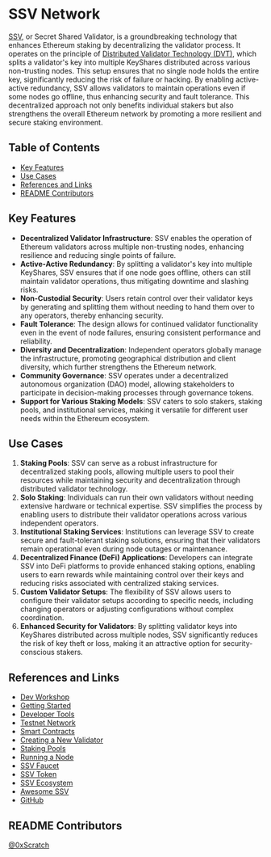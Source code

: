 # SSV Network

[SSV](https://ssv.network/), or Secret Shared Validator, is a groundbreaking technology that enhances Ethereum staking by decentralizing the validator process. It operates on the principle of [Distributed Validator Technology (DVT)](https://ethereum.org/en/staking/dvt/), which splits a validator's key into multiple KeyShares distributed across various non-trusting nodes. This setup ensures that no single node holds the entire key, significantly reducing the risk of failure or hacking. By enabling active-active redundancy, SSV allows validators to maintain operations even if some nodes go offline, thus enhancing security and fault tolerance. This decentralized approach not only benefits individual stakers but also strengthens the overall Ethereum network by promoting a more resilient and secure staking environment.

## Table of Contents

- [Key Features](#key-features)
- [Use Cases](#use-cases)
- [References and Links](#references-and-links)
- [README Contributors](#readme-contributors)

## Key Features

- **Decentralized Validator Infrastructure**: SSV enables the operation of Ethereum validators across multiple non-trusting nodes, enhancing resilience and reducing single points of failure.
- **Active-Active Redundancy**: By splitting a validator's key into multiple KeyShares, SSV ensures that if one node goes offline, others can still maintain validator operations, thus mitigating downtime and slashing risks.
- **Non-Custodial Security**: Users retain control over their validator keys by generating and splitting them without needing to hand them over to any operators, thereby enhancing security.
- **Fault Tolerance**: The design allows for continued validator functionality even in the event of node failures, ensuring consistent performance and reliability.
- **Diversity and Decentralization**: Independent operators globally manage the infrastructure, promoting geographical distribution and client diversity, which further strengthens the Ethereum network.
- **Community Governance**: SSV operates under a decentralized autonomous organization (DAO) model, allowing stakeholders to participate in decision-making processes through governance tokens.
- **Support for Various Staking Models**: SSV caters to solo stakers, staking pools, and institutional services, making it versatile for different user needs within the Ethereum ecosystem.

## Use Cases

1. **Staking Pools**: SSV can serve as a robust infrastructure for decentralized staking pools, allowing multiple users to pool their resources while maintaining security and decentralization through distributed validator technology.
2. **Solo Staking**: Individuals can run their own validators without needing extensive hardware or technical expertise. SSV simplifies the process by enabling users to distribute their validator operations across various independent operators.
3. **Institutional Staking Services**: Institutions can leverage SSV to create secure and fault-tolerant staking solutions, ensuring that their validators remain operational even during node outages or maintenance.
4. **Decentralized Finance (DeFi) Applications**: Developers can integrate SSV into DeFi platforms to provide enhanced staking options, enabling users to earn rewards while maintaining control over their keys and reducing risks associated with centralized staking services.
5. **Custom Validator Setups**: The flexibility of SSV allows users to configure their validator setups according to specific needs, including changing operators or adjusting configurations without complex coordination.
6. **Enhanced Security for Validators**: By splitting validator keys into KeyShares distributed across multiple nodes, SSV significantly reduces the risk of key theft or loss, making it an attractive option for security-conscious stakers.

## References and Links

- [Dev Workshop](https://www.youtube.com/watch?v=5eGLPZw9Fhk)
- [Getting Started](https://docs.ssv.network/developers/get-started)
- [Developer Tools](https://docs.ssv.network/developers/tools)
- [Testnet Network](https://docs.ssv.network/developers/testnet)
- [Smart Contracts](https://docs.ssv.network/developers/smart-contracts)
- [Creating a New Validator](https://docs.ssv.network/validator-user-guides/validator-management/creating-a-new-validator)
- [Staking Pools](https://docs.ssv.network/developers/integration-guides/staking-pools)
- [Running a Node](https://docs.ssv.network/operator-user-guides/operator-node)
- [SSV Faucet](https://faucet.ssv.network/)
- [SSV Token](https://docs.ssv.network/learn/readme/ssv-token)
- [SSV Ecosystem](https://ssv.network/builders/)
- [Awesome SSV](https://github.com/ssvlabs/awesome-ssv)
- [GitHub](https://github.com/ssvlabs)

## README Contributors

[@0xScratch](https://github.com/0xScratch)
